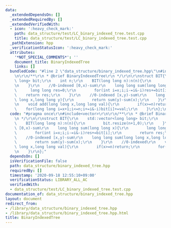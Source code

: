 ```yaml
---
data:
  _extendedDependsOn: []
  _extendedRequiredBy: []
  _extendedVerifiedWith:
  - icon: ':heavy_check_mark:'
    path: data_structure/test/LC_binary_indexed_tree.test.cpp
    title: data_structure/test/LC_binary_indexed_tree.test.cpp
  _pathExtension: hpp
  _verificationStatusIcon: ':heavy_check_mark:'
  attributes:
    '*NOT_SPECIAL_COMMENTS*': ''
    document_title: BinaryIndexedTree
    links: []
  bundledCode: "#line 2 \"data_structure/binary_indexed_tree.hpp\"\n#include<vector>\r\
    \n\r\n/**\r\n * @brief BinaryIndexedTree\r\n */\r\n\r\nstruct BIT{\r\n    std::vector<long\
    \ long> bit;\r\n    int n;\r\n    BIT(long long n):n(n){\r\n        bit.resize(n+1,0);\r\
    \n    }\r\n    //0-indexed [0,x)-sum\r\n    long long sum(long long x){\r\n  \
    \      long long res=0;\r\n        for(int i=x;i;i-=i&-i)res+=bit[i];\r\n    \
    \    return res;\r\n    }\r\n    //0-indexed [x,y)-sum\r\n    long long sum(long\
    \ long x,long long y){\r\n        return sum(y)-sum(x);\r\n    }\r\n    //0-indexed\r\
    \n    void add(long long x,long long val){\r\n        if(x>=n)return;\r\n    \
    \    for(long long i=x+1;i<=n;i+=i&-i)bit[i]+=val;\r\n    }\r\n};\n"
  code: "#pragma once\r\n#include<vector>\r\n\r\n/**\r\n * @brief BinaryIndexedTree\r\
    \n */\r\n\r\nstruct BIT{\r\n    std::vector<long long> bit;\r\n    int n;\r\n\
    \    BIT(long long n):n(n){\r\n        bit.resize(n+1,0);\r\n    }\r\n    //0-indexed\
    \ [0,x)-sum\r\n    long long sum(long long x){\r\n        long long res=0;\r\n\
    \        for(int i=x;i;i-=i&-i)res+=bit[i];\r\n        return res;\r\n    }\r\n\
    \    //0-indexed [x,y)-sum\r\n    long long sum(long long x,long long y){\r\n\
    \        return sum(y)-sum(x);\r\n    }\r\n    //0-indexed\r\n    void add(long\
    \ long x,long long val){\r\n        if(x>=n)return;\r\n        for(long long i=x+1;i<=n;i+=i&-i)bit[i]+=val;\r\
    \n    }\r\n};"
  dependsOn: []
  isVerificationFile: false
  path: data_structure/binary_indexed_tree.hpp
  requiredBy: []
  timestamp: '2020-09-18 12:55:10+09:00'
  verificationStatus: LIBRARY_ALL_AC
  verifiedWith:
  - data_structure/test/LC_binary_indexed_tree.test.cpp
documentation_of: data_structure/binary_indexed_tree.hpp
layout: document
redirect_from:
- /library/data_structure/binary_indexed_tree.hpp
- /library/data_structure/binary_indexed_tree.hpp.html
title: BinaryIndexedTree
---
```

